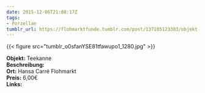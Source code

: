 ```yaml
---
date: 2015-12-06T21:08:17Z
tags:
- Porzellan
tumblr_url: https://flohmarktfunde.tumblr.com/post/137105123303/objekt-teekanne-beschreibung-lorem-ipsum-ort
---
```

 {{< figure src="tumblr_o0sfanYSE81tfawupo1_1280.jpg" >}}  

**Objekt:** Teekanne  
**Beschreibung:**   
**Ort:** Hansa Carré Flohmarkt  
**Preis:** 6,00€  
**Links:** 
